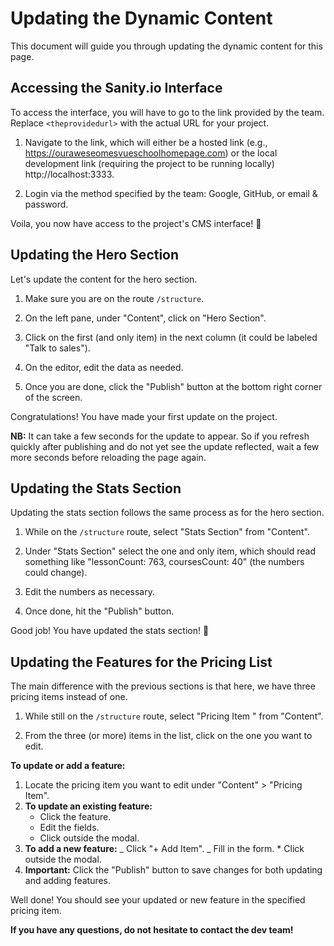 # Updating the Dynamic Content

This document will guide you through updating the dynamic content for this page.

## Accessing the Sanity.io Interface

To access the interface, you will have to go to the link provided by the team. Replace `<theprovidedurl>` with the actual URL for your project.

1. Navigate to the link, which will either be a hosted link (e.g., https://ouraweseomesvueschoolhomepage.com) or the local development link (requiring the project to be running locally) http://localhost:3333.

2. Login via the method specified by the team: Google, GitHub, or email & password.

Voila, you now have access to the project's CMS interface! 🥳

## Updating the Hero Section

Let's update the content for the hero section.

1. Make sure you are on the route `/structure`.

2. On the left pane, under "Content", click on "Hero Section".

3. Click on the first (and only item) in the next column (it could be labeled "Talk to sales").

4. On the editor, edit the data as needed.

5. Once you are done, click the "Publish" button at the bottom right corner of the screen.

Congratulations! You have made your first update on the project.

**NB:** It can take a few seconds for the update to appear. So if you refresh quickly after publishing and do not yet see the update reflected, wait a few more seconds before reloading the page again.

## Updating the Stats Section

Updating the stats section follows the same process as for the hero section.

1. While on the `/structure` route, select "Stats Section" from "Content".

2. Under "Stats Section" select the one and only item, which should read something like "lessonCount: 763, coursesCount: 40" (the numbers could change).

3. Edit the numbers as necessary.

4. Once done, hit the "Publish" button.

Good job! You have updated the stats section! 👏

## Updating the Features for the Pricing List

The main difference with the previous sections is that here, we have three pricing items instead of one.

1. While still on the `/structure` route, select "Pricing Item " from "Content".

2. From the three (or more) items in the list, click on the one you want to edit.

**To update or add a feature:**

1.  Locate the pricing item you want to edit under "Content" > "Pricing Item".
2.  **To update an existing feature:**
    - Click the feature.
    - Edit the fields.
    - Click outside the modal.
3.  **To add a new feature:**
    _ Click "+ Add Item".
    _ Fill in the form. \* Click outside the modal.
4.  **Important:** Click the "Publish" button to save changes for both updating and adding features.

Well done! You should see your updated or new feature in the specified pricing item.

**If you have any questions, do not hesitate to contact the dev team!**
